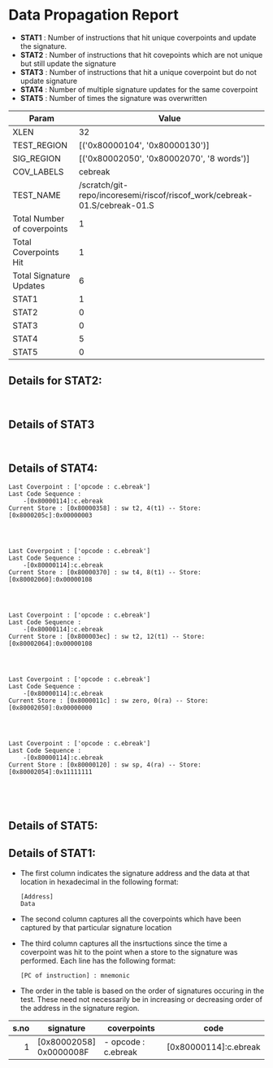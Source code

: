 
# Data Propagation Report

- **STAT1** : Number of instructions that hit unique coverpoints and update the signature.
- **STAT2** : Number of instructions that hit covepoints which are not unique but still update the signature
- **STAT3** : Number of instructions that hit a unique coverpoint but do not update signature
- **STAT4** : Number of multiple signature updates for the same coverpoint
- **STAT5** : Number of times the signature was overwritten

| Param                     | Value    |
|---------------------------|----------|
| XLEN                      | 32      |
| TEST_REGION               | [('0x80000104', '0x80000130')]      |
| SIG_REGION                | [('0x80002050', '0x80002070', '8 words')]      |
| COV_LABELS                | cebreak      |
| TEST_NAME                 | /scratch/git-repo/incoresemi/riscof/riscof_work/cebreak-01.S/cebreak-01.S    |
| Total Number of coverpoints| 1     |
| Total Coverpoints Hit     | 1      |
| Total Signature Updates   | 6      |
| STAT1                     | 1      |
| STAT2                     | 0      |
| STAT3                     | 0     |
| STAT4                     | 5     |
| STAT5                     | 0     |

## Details for STAT2:

```


```

## Details of STAT3

```


```

## Details of STAT4:

```
Last Coverpoint : ['opcode : c.ebreak']
Last Code Sequence : 
	-[0x80000114]:c.ebreak
Current Store : [0x80000358] : sw t2, 4(t1) -- Store: [0x8000205c]:0x00000003




Last Coverpoint : ['opcode : c.ebreak']
Last Code Sequence : 
	-[0x80000114]:c.ebreak
Current Store : [0x80000370] : sw t4, 8(t1) -- Store: [0x80002060]:0x00000108




Last Coverpoint : ['opcode : c.ebreak']
Last Code Sequence : 
	-[0x80000114]:c.ebreak
Current Store : [0x800003ec] : sw t2, 12(t1) -- Store: [0x80002064]:0x00000108




Last Coverpoint : ['opcode : c.ebreak']
Last Code Sequence : 
	-[0x80000114]:c.ebreak
Current Store : [0x8000011c] : sw zero, 0(ra) -- Store: [0x80002050]:0x00000000




Last Coverpoint : ['opcode : c.ebreak']
Last Code Sequence : 
	-[0x80000114]:c.ebreak
Current Store : [0x80000120] : sw sp, 4(ra) -- Store: [0x80002054]:0x11111111





```

## Details of STAT5:



## Details of STAT1:

- The first column indicates the signature address and the data at that location in hexadecimal in the following format: 
  ```
  [Address]
  Data
  ```

- The second column captures all the coverpoints which have been captured by that particular signature location

- The third column captures all the insrtuctions since the time a coverpoint was
  hit to the point when a store to the signature was performed. Each line has
  the following format:
  ```
  [PC of instruction] : mnemonic
  ```
- The order in the table is based on the order of signatures occuring in the
  test. These need not necessarily be in increasing or decreasing order of the
  address in the signature region.

|s.no|        signature         |      coverpoints       |           code           |
|---:|--------------------------|------------------------|--------------------------|
|   1|[0x80002058]<br>0x0000008F|- opcode : c.ebreak<br> |[0x80000114]:c.ebreak<br> |
